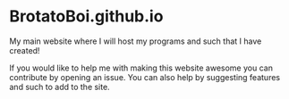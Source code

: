 # BrotatoBoi.github.io
My main website where I will host my programs and such that I have created!

If you would like to help me with making this website awesome you can contribute by opening an issue.
You can also help by suggesting features and such to add to the site.

